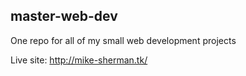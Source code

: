 ## master-web-dev
One repo for all of my small web development projects

Live site: http://mike-sherman.tk/
